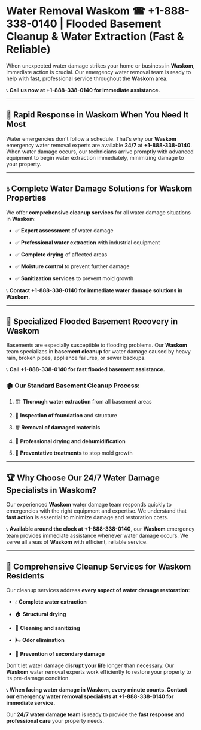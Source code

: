 # Water Removal Waskom ☎ +1-888-338-0140 | Flooded Basement Cleanup & Water Extraction (Fast & Reliable)

When unexpected water damage strikes your home or business in **Waskom**, immediate action is crucial. Our emergency water removal team is ready to help with fast, professional service throughout the **Waskom** area. 

📞 **Call us now at +1-888-338-0140 for immediate assistance.**
---
## 🚀 Rapid Response in Waskom When You Need It Most
Water emergencies don't follow a schedule. That's why our **Waskom** emergency water removal experts are available **24/7** at **+1-888-338-0140**. When water damage occurs, our technicians arrive promptly with advanced equipment to begin water extraction immediately, minimizing damage to your property.
---
## 💧 Complete Water Damage Solutions for Waskom Properties
We offer **comprehensive cleanup services** for all water damage situations in **Waskom**:
- ✅ **Expert assessment** of water damage  
- ✅ **Professional water extraction** with industrial equipment  
- ✅ **Complete drying** of affected areas  
- ✅ **Moisture control** to prevent further damage  
- ✅ **Sanitization services** to prevent mold growth  
📞 **Contact +1-888-338-0140 for immediate water damage solutions in Waskom.**
---
## 🌊 Specialized Flooded Basement Recovery in Waskom
Basements are especially susceptible to flooding problems. Our **Waskom** team specializes in **basement cleanup** for water damage caused by heavy rain, broken pipes, appliance failures, or sewer backups. 
📞 **Call +1-888-338-0140 for fast flooded basement assistance.**
### 🏚️ Our Standard Basement Cleanup Process:
1. 🏗️ **Thorough water extraction** from all basement areas  
2. 🔎 **Inspection of foundation** and structure  
3. 🗑️ **Removal of damaged materials**  
4. 💨 **Professional drying and dehumidification**  
5. 🚫 **Preventative treatments** to stop mold growth  
---
## 🏆 Why Choose Our 24/7 Water Damage Specialists in Waskom?
Our experienced **Waskom** water damage team responds quickly to emergencies with the right equipment and expertise. We understand that **fast action** is essential to minimize damage and restoration costs.
📞 **Available around the clock at +1-888-338-0140**, our **Waskom** emergency team provides immediate assistance whenever water damage occurs. We serve all areas of **Waskom** with efficient, reliable service.
---
## 🧹 Comprehensive Cleanup Services for Waskom Residents
Our cleanup services address **every aspect of water damage restoration**:
- 💧 **Complete water extraction**  
- 🏠 **Structural drying**  
- 🧼 **Cleaning and sanitizing**  
- 🌬️ **Odor elimination**  
- 🚫 **Prevention of secondary damage**  
Don't let water damage **disrupt your life** longer than necessary. Our **Waskom** water removal experts work efficiently to restore your property to its pre-damage condition.
📞 **When facing water damage in Waskom, every minute counts. Contact our emergency water removal specialists at +1-888-338-0140 for immediate service.**
Our **24/7 water damage team** is ready to provide the **fast response** and **professional care** your property needs.
